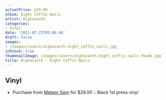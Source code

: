 ```yaml
---
actualPrice: $29.00
album: Eight Coffin Nails
artist: Alghazanth
categories:
- Vinyl
date: '2021-07-23T05:08:48'
draft: false
images:
- /images/covers/alghazanth-eight_coffin_nails.jpg
inStock: true
thumbnailImage: /images/covers/alghazanth-eight_coffin_nails-thumb.jpg
title: Alghazanth - Eight Coffin Nails
---
```


## Vinyl
* Purchase from [Meteor Gem](https://meteor-gem.com/products/alghazanth-eight-coffin-nails-2xlp) for $29.00 :: Black 1st press vinyl

